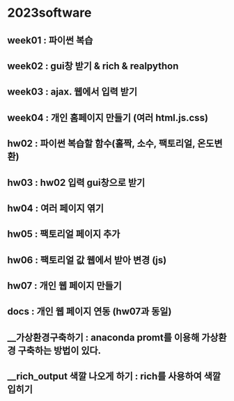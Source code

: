 # 2023software
## week01 : 파이썬 복습
## week02 : gui창 받기 & rich & realpython
## week03 : ajax. 웹에서 입력 받기
## week04 : 개인 홈페이지 만들기 (여러 html.js.css)

## hw02 : 파이썬 복습할 함수(홀짝, 소수, 팩토리얼, 온도변환)
## hw03 : hw02 입력 gui창으로 받기
## hw04 : 여러 페이지 엮기
## hw05 : 팩토리얼 페이지 추가
## hw06 : 팩토리얼 값 웹에서 받아 변경 (js)
## hw07 : 개인 웹 페이지 만들기

## docs : 개인 웹 페이지 연동 (hw07과 동일)

## __가상환경구축하기 : anaconda promt를 이용해 가상환경 구축하는 방법이 있다.
## __rich_output 색깔 나오게 하기 : rich를 사용하여 색깔 입히기